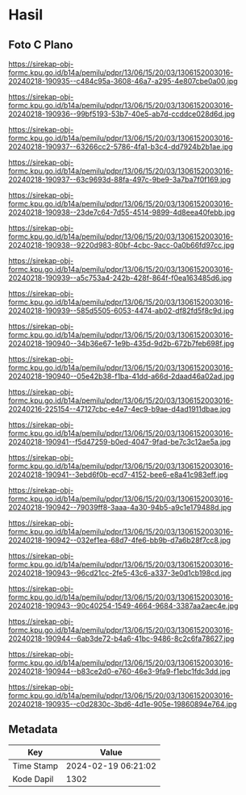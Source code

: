 # Hasil

## Foto C Plano

https://sirekap-obj-formc.kpu.go.id/b14a/pemilu/pdpr/13/06/15/20/03/1306152003016-20240218-190935--c484c95a-3608-46a7-a295-4e807cbe0a00.jpg

https://sirekap-obj-formc.kpu.go.id/b14a/pemilu/pdpr/13/06/15/20/03/1306152003016-20240218-190936--99bf5193-53b7-40e5-ab7d-ccddce028d6d.jpg

https://sirekap-obj-formc.kpu.go.id/b14a/pemilu/pdpr/13/06/15/20/03/1306152003016-20240218-190937--63266cc2-5786-4fa1-b3c4-dd7924b2b1ae.jpg

https://sirekap-obj-formc.kpu.go.id/b14a/pemilu/pdpr/13/06/15/20/03/1306152003016-20240218-190937--63c9693d-88fa-497c-9be9-3a7ba7f0f169.jpg

https://sirekap-obj-formc.kpu.go.id/b14a/pemilu/pdpr/13/06/15/20/03/1306152003016-20240218-190938--23de7c64-7d55-4514-9899-4d8eea40febb.jpg

https://sirekap-obj-formc.kpu.go.id/b14a/pemilu/pdpr/13/06/15/20/03/1306152003016-20240218-190938--9220d983-80bf-4cbc-9acc-0a0b66fd97cc.jpg

https://sirekap-obj-formc.kpu.go.id/b14a/pemilu/pdpr/13/06/15/20/03/1306152003016-20240218-190939--a5c753a4-242b-428f-864f-f0ea163485d6.jpg

https://sirekap-obj-formc.kpu.go.id/b14a/pemilu/pdpr/13/06/15/20/03/1306152003016-20240218-190939--585d5505-6053-4474-ab02-df82fd5f8c9d.jpg

https://sirekap-obj-formc.kpu.go.id/b14a/pemilu/pdpr/13/06/15/20/03/1306152003016-20240218-190940--34b36e67-1e9b-435d-9d2b-672b7feb698f.jpg

https://sirekap-obj-formc.kpu.go.id/b14a/pemilu/pdpr/13/06/15/20/03/1306152003016-20240218-190940--05e42b38-f1ba-41dd-a66d-2daad46a02ad.jpg

https://sirekap-obj-formc.kpu.go.id/b14a/pemilu/pdpr/13/06/15/20/03/1306152003016-20240216-225154--47127cbc-e4e7-4ec9-b9ae-d4ad1911dbae.jpg

https://sirekap-obj-formc.kpu.go.id/b14a/pemilu/pdpr/13/06/15/20/03/1306152003016-20240218-190941--f5d47259-b0ed-4047-9fad-be7c3c12ae5a.jpg

https://sirekap-obj-formc.kpu.go.id/b14a/pemilu/pdpr/13/06/15/20/03/1306152003016-20240218-190941--3ebd6f0b-ecd7-4152-bee6-e8a41c983eff.jpg

https://sirekap-obj-formc.kpu.go.id/b14a/pemilu/pdpr/13/06/15/20/03/1306152003016-20240218-190942--79039ff8-3aaa-4a30-94b5-a9c1e179488d.jpg

https://sirekap-obj-formc.kpu.go.id/b14a/pemilu/pdpr/13/06/15/20/03/1306152003016-20240218-190942--032ef1ea-68d7-4fe6-bb9b-d7a6b28f7cc8.jpg

https://sirekap-obj-formc.kpu.go.id/b14a/pemilu/pdpr/13/06/15/20/03/1306152003016-20240218-190943--96cd21cc-2fe5-43c6-a337-3e0d1cb198cd.jpg

https://sirekap-obj-formc.kpu.go.id/b14a/pemilu/pdpr/13/06/15/20/03/1306152003016-20240218-190943--90c40254-1549-4664-9684-3387aa2aec4e.jpg

https://sirekap-obj-formc.kpu.go.id/b14a/pemilu/pdpr/13/06/15/20/03/1306152003016-20240218-190944--6ab3de72-b4a6-41bc-9486-8c2c6fa78627.jpg

https://sirekap-obj-formc.kpu.go.id/b14a/pemilu/pdpr/13/06/15/20/03/1306152003016-20240218-190944--b83ce2d0-e760-46e3-9fa9-f1ebc1fdc3dd.jpg

https://sirekap-obj-formc.kpu.go.id/b14a/pemilu/pdpr/13/06/15/20/03/1306152003016-20240218-190935--c0d2830c-3bd6-4d1e-905e-19860894e764.jpg


## Metadata

| Key        | Value               |
| ---------- | ------------------- |
| Time Stamp | 2024-02-19 06:21:02 |
| Kode Dapil | 1302                |



